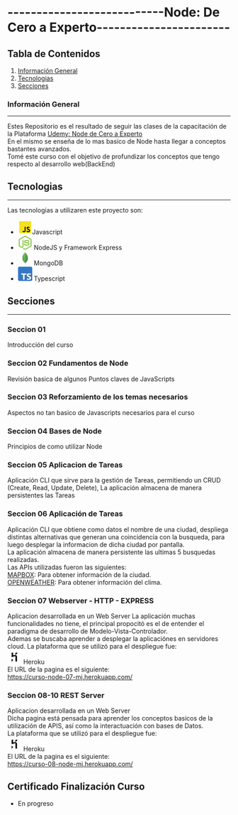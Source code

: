 # ---------------------------Node: De Cero a Experto-----------------------
  
   

## Tabla de Contenidos
1. [Información General](#informaci%C3%B3n-general)
2. [Tecnologias](#tecnologias)
3. [Secciones](#secciones)
  

### Información General
***
Estes Repositorio es el resultado de seguir las clases de la capacitación de la Plataforma [Udemy: Node de Cero a Experto](https://www.udemy.com/course/node-de-cero-a-experto/)     
En el mismo se enseña de lo mas basico de Node hasta llegar a conceptos bastantes avanzados.   
Tomé este curso con el objetivo de profundizar los conceptos que tengo respecto al desarrollo web(BackEnd)
  
  
## Tecnologias
***
Las tecnologias a utilizaren este proyecto son:
* ![Javascript](/img/javascript.png)Javascript  
* ![NodeJS](/img/node.png) NodeJS  y Framework Express
* ![MongoDB](/img/mongo.png) MongoDB  
* ![TypeScript](/img/typescript.jpg) Typescript
  
  
## Secciones
***
### Seccion 01
Introducción del curso  
### Seccion 02 Fundamentos de Node
Revisión basica de algunos Puntos claves de JavaScripts
### Seccion 03 Reforzamiento de los temas necesarios
Aspectos no tan basico de Javascripts necesarios para el curso
### Seccion 04 Bases de Node
Principios de como utilizar Node
### Seccion 05 Aplicacion de Tareas
Aplicación CLI que sirve para la gestión de Tareas, permitiendo un CRUD (Create, Read, Update, Delete),
La aplicación almacena de manera persistentes las Tareas
### Seccion 06 Aplicación de Tareas
Aplicación CLI que obtiene como datos el nombre de una ciudad, despliega distintas alternativas que generan una coincidencia con la busqueda, para luego desplegar la
informacion de dicha ciudad por pantalla.  
La aplicación almacena de manera persistente las ultimas 5 busquedas realizadas.  
Las APIs utilizadas fueron las siguientes:  
[MAPBOX](https://www.mapbox.com/): Para obtener información de la ciudad.  
[OPENWEATHER](https://openweathermap.org/): Para obtener información del clima.  
### Seccion 07 Webserver - HTTP - EXPRESS
Aplicacion desarrollada en un Web Server
La aplicación muchas funcionalidades no tiene, el principal propocitó es el de entender el paradigma de desarrollo de  Modelo-Vista-Controlador.  
Ademas se buscaba aprender a desplegar la aplicaciónes en servidores cloud.
La plataforma que se utilizó para el despliegue fue:  
![HEROKU](/img/heroku.png) Heroku  
El URL de la pagina es el siguiente:  
  https://curso-node-07-mj.herokuapp.com/
### Seccion 08-10 REST Server
Aplicacion desarrollada en un Web Server  
Dicha pagina está pensada para aprender los conceptos basicos de la utilización de APIS, así como la interactuación con bases de Datos.  
La plataforma que se utilizó para el despliegue fue:  
![HEROKU](/img/heroku.png) Heroku  
El URL de la pagina es el siguiente:  
  https://curso-08-node-mj.herokuapp.com/
## Certificado Finalización Curso
* En progreso
